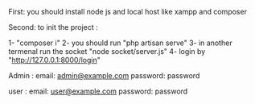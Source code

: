 First: you should install node js and local host like xampp and composer


Second: to init the project :

1- "composer i" 
2- you should run "php artisan serve" 
3- in another termenal run the socket "node socket/server.js"
4- login by "http://127.0.0.1:8000/login"

Admin : 
        email: admin@example.com
        password: password

user : 
        email: user@example.com
        password: password
